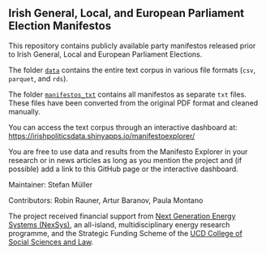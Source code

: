 ## Irish General, Local, and European Parliament Election Manifestos

This repository contains publicly available party manifestos released prior to Irish General, Local and European Parliament Elections.

The folder [`data`](data) contains the entire text corpus in various file formats (`csv`, `parquet`, and `rds`). 

The folder [`manifestos_txt`](manifestos_txt) contains all manifestos as separate `txt` files. These files have been converted from the original PDF format and cleaned manually. 

You can access the text corpus through an interactive dashboard at: https://irishpoliticsdata.shinyapps.io/manifestoexplorer/

You are free to use data and results from the Manifesto Explorer in your research or in news articles as long as you mention the project and (if possible) add a link to this GitHub page or the interactive dashboard.

Maintainer: Stefan Müller

Contributors: Robin Rauner, Artur Baranov, Paula Montano

The project received financial support from [Next Generation Energy Systems (NexSys)](https://www.nexsys-energy.ie), an all-island, multidisciplinary energy research programme, and the  Strategic Funding Scheme of the [UCD College of Social Sciences and Law](https://www.ucd.ie/socscilaw/).

